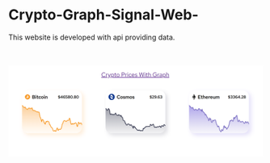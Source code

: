 # Crypto-Graph-Signal-Web-

<p>This  website is developed with api providing data.</p>

<br><br>
<img src='demo/ss_demo.png'>
